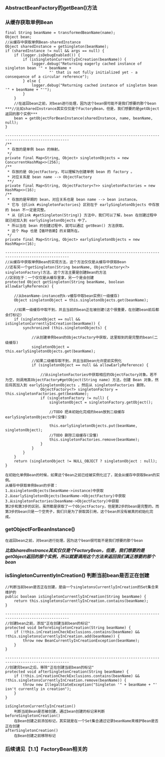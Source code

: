 ### AbstractBeanFactory的getBean()方法
### 从缓存获取单例Bean
```
final String beanName = transformedBeanName(name);
Object bean;
//从缓存中获取单例Bean-sharedInstance
Object sharedInstance = getSingleton(beanName);
if (sharedInstance != null && args == null) {
    if (logger.isDebugEnabled()) {
        if (isSingletonCurrentlyInCreation(beanName)) {
            logger.debug("Returning eagerly cached instance of singleton bean '" + beanName +
                    "' that is not fully initialized yet - a consequence of a circular reference");
        } else {
            logger.debug("Returning cached instance of singleton bean '" + beanName + "'");
        }
    }
    //在返回bean之前，对bean进行处理，因为这个bean很可能不是我们想要的那个bean
***//比如sharedInstrance其实仅仅是个FactoryBean，但是，我们想要的是getObject返回的那个实例***
    bean = getObjectForBeanInstance(sharedInstance, name, beanName, null);
}

---------------------------------------------------------------------------------------------------
/**
 * 存放的是单例 bean 的映射。
 */
private final Map<String, Object> singletonObjects = new ConcurrentHashMap<>(256);
/**
 * 存放的是 ObjectFactory，可以理解为创建单例 bean 的 factory 。
 * 对应关系是 bean name --> ObjectFactory
 **/
private final Map<String, ObjectFactory<?>> singletonFactories = new HashMap<>(16);
/**
 * 存放的是早期的 bean，对应关系也是 bean name --> bean instance。
 * 它与 {@link #singletonFactories} 区别在于 earlySingletonObjects 中存放的 bean 不一定是完整。
 * 从 {@link #getSingleton(String)} 方法中，我们可以了解，bean 在创建过程中就已经加入到 earlySingletonObjects 中了。
 * 所以当在 bean 的创建过程中，就可以通过 getBean() 方法获取。
 * 这个 Map 也是【循环依赖】的关键所在。
 */
private final Map<String, Object> earlySingletonObjects = new HashMap<>(16);

---------------------------------------------------------------------------------------------------
//从缓存中获取单例Bean的实现方法，这个方法仅仅是从缓存中获取Bean
//还有另一个getSingleton(String beanName, ObjectFactory<?> singletonFactory)方法，这个方法主要是创建Bean的方法
//区别在于：一个仅仅是从缓存里拿，另一个是会创建
protected Object getSingleton(String beanName, boolean allowEarlyReference) {

    //从beanName-instance的k-v缓存中取bean实例(一级缓存)
    Object singletonObject = this.singletonObjects.get(beanName);

    //如果一级缓存中取不到，并且当前的bean正在被创建(这个很重要，在创建bean前后都会打标记)
    if (singletonObject == null && isSingletonCurrentlyInCreation(beanName)) {
        synchronized (this.singletonObjects) {

            //从创建单例bean的ObjectFactory中获取，这里取到的是完整的bean(二级缓存)
            singletonObject = this.earlySingletonObjects.get(beanName);

            //如果二级缓存取不到，并且当前bean允许提前实例化
            if (singletonObject == null && allowEarlyReference) {

                //从singletonFactories中获取相应的ObjectFactory对象。若不为空，则调用其ObjectFactory#getObject(String name) 方法，创建 Bean 对象，然后将其加入到 earlySingletonObjects ，然后从 singletonFactories 删除。
                ObjectFactory<?> singletonFactory = this.singletonFactories.get(beanName);
                if (singletonFactory != null) {
                    singletonObject = singletonFactory.getObject();

                    //TODO 把未初始化完成的bean放到二级缓存earlySingletonObjects中(没懂)

                    this.earlySingletonObjects.put(beanName, singletonObject);
                    //TODO 删除三级缓存(没懂)
                    this.singletonFactories.remove(beanName);
                }
            }
        }
    }
    return (singletonObject != NULL_OBJECT ? singletonObject : null);
}
```
    在初始化单例Bean的时候，如果这个Bean之前已经被实例化过了，就会从缓存中获取Bean的实例。
    从缓存中获取单例Bean的步骤：
    1.从singletonObjects(beanName->instance)中获取
    2.从earlySingletonObjects(beanName->ObjectFactory)中获取
    3.从singletonFactories(beanName->ObjectFactory)中获取
    第2步和第3步的区别，虽然都是获取了一个ObjectFactory，但是第2步的bean是完整的，而第3步的bean只是一个空壳子，我们只是为了获取其引用，这个bean并没有被真的初始化完成。
    
### getObjectForBeanInstance()
    在返回bean之前，对bean进行处理，因为这个bean很可能不是我们想要的那个bean
***比如sharedInstrance其实仅仅是个FactoryBean，但是，我们想要的是getObject返回的那个实例，所以就要调用这个方法来返回我们真正想要的那个bean***


### isSingletonCurrentlyInCreation() 判断当前bean是否正在创建
```
//判断当前bean是否正在创建，是由一个singletonsCurrentlyInCreation的Set集合来维护的
public boolean isSingletonCurrentlyInCreation(String beanName) {
    return this.singletonsCurrentlyInCreation.contains(beanName);
}

---------------------------------------------------------------------------------------------------
//创建bean之前，添加"正在创建当前bean的标记"
protected void beforeSingletonCreation(String beanName) {
    if (!this.inCreationCheckExclusions.contains(beanName) && !this.singletonsCurrentlyInCreation.add(beanName)) {
        throw new BeanCurrentlyInCreationException(beanName);
    }
}

---------------------------------------------------------------------------------------------------
//创建完bean之后，移除"正在创建当前bean的标记"
protected void afterSingletonCreation(String beanName) {
    if (!this.inCreationCheckExclusions.contains(beanName) && !this.singletonsCurrentlyInCreation.remove(beanName)) {
        throw new IllegalStateException("Singleton '" + beanName + "' isn't currently in creation");
    }
}
```
    isSingletonCurrentlyInCreation()
        判断当前Bean是否被创建，通过bean创建的标记来判断
    beforeSingletonCreation()
        在Bean创建之前添加标记，其实就是在一个Set集合通过记录beanName来维护Bean是否正在创建
    afterSingletonCreation()
        在Bean创建之前移除标记

### 后续请见【1.1】FactoryBean相关的
    
